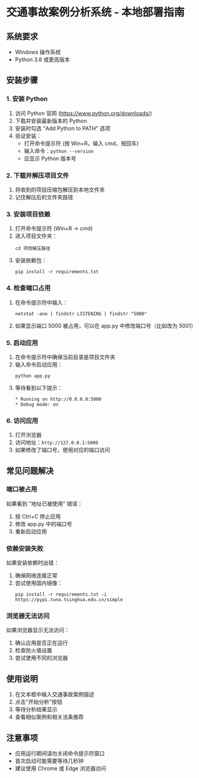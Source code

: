 # 交通事故案例分析系统 - 本地部署指南

## 系统要求
- Windows 操作系统
- Python 3.8 或更高版本

## 安装步骤

### 1. 安装 Python
1. 访问 Python 官网 (https://www.python.org/downloads/)
2. 下载并安装最新版本的 Python
3. 安装时勾选 "Add Python to PATH" 选项
4. 验证安装：
   - 打开命令提示符 (按 Win+R，输入 cmd，按回车)
   - 输入命令：`python --version`
   - 应显示 Python 版本号

### 2. 下载并解压项目文件
1. 将收到的项目压缩包解压到本地文件夹
2. 记住解压后的文件夹路径

### 3. 安装项目依赖
1. 打开命令提示符 (Win+R -> cmd)
2. 进入项目文件夹：
   ```
   cd 项目解压路径
   ```
3. 安装依赖包：
   ```
   pip install -r requirements.txt
   ```

### 4. 检查端口占用
1. 在命令提示符中输入：
   ```
   netstat -ano | findstr LISTENING | findstr "5000"
   ```
2. 如果显示端口 5000 被占用，可以在 app.py 中修改端口号（比如改为 5001）

### 5. 启动应用
1. 在命令提示符中确保当前目录是项目文件夹
2. 输入命令启动应用：
   ```
   python app.py
   ```
3. 等待看到以下提示：
   ```
   * Running on http://0.0.0.0:5000
   * Debug mode: on
   ```

### 6. 访问应用
1. 打开浏览器
2. 访问地址：`http://127.0.0.1:5000`
3. 如果修改了端口号，使用对应的端口访问

## 常见问题解决

### 端口被占用
如果看到 "地址已被使用" 错误：
1. 按 Ctrl+C 停止应用
2. 修改 app.py 中的端口号
3. 重新启动应用

### 依赖安装失败
如果安装依赖时出错：
1. 确保网络连接正常
2. 尝试使用国内镜像：
   ```
   pip install -r requirements.txt -i https://pypi.tuna.tsinghua.edu.cn/simple
   ```

### 浏览器无法访问
如果浏览器显示无法访问：
1. 确认应用是否正在运行
2. 检查防火墙设置
3. 尝试使用不同的浏览器

## 使用说明
1. 在文本框中输入交通事故案例描述
2. 点击"开始分析"按钮
3. 等待分析结果显示
4. 查看相似案例和相关法条推荐

## 注意事项
- 应用运行期间请勿关闭命令提示符窗口
- 首次启动可能需要等待几秒钟
- 建议使用 Chrome 或 Edge 浏览器访问
